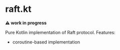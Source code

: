 # raft.kt

**⚠️ work in progress**


Pure Kotlin implementation of Raft protocol. Features:
* coroutine-based implementation
